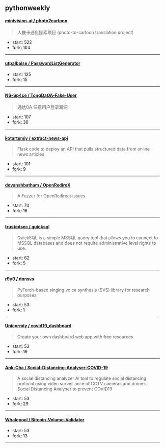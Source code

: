 ## pythonweekly

#### [minivision-ai / photo2cartoon](https://github.com/minivision-ai/photo2cartoon)

> 人像卡通化探索项目 (photo-to-cartoon translation project)

+ start: 522
+ fork: 104

----


#### [utpalbalse / PasswordListGenerator](https://github.com/utpalbalse/PasswordListGenerator)

> 

+ start: 125
+ fork: 15

----


#### [NS-Sp4ce / TongDaOA-Fake-User](https://github.com/NS-Sp4ce/TongDaOA-Fake-User)

> 通达OA 任意用户登录漏洞

+ start: 107
+ fork: 36

----


#### [kotartemiy / extract-news-api](https://github.com/kotartemiy/extract-news-api)

> Flask code to deploy an API that pulls structured data from online news articles

+ start: 101
+ fork: 9

----


#### [devanshbatham / OpenRedireX](https://github.com/devanshbatham/OpenRedireX)

> A Fuzzer for OpenRedirect issues 

+ start: 70
+ fork: 16

----


#### [trustedsec / quicksql](https://github.com/trustedsec/quicksql)

> QuickSQL is a simple MSSQL query tool that allows you to connect to MSSQL databases and does not require administrative level rights to use. 

+ start: 62
+ fork: 5

----


#### [r9y9 / dnnsvs](https://github.com/r9y9/dnnsvs)

> PyTorch-based singing voice synthesis (SVS) library for research purposes

+ start: 53
+ fork: 1

----


#### [Unicorndy / covid19_dashboard](https://github.com/Unicorndy/covid19_dashboard)

> Create your own dashboard web app with free resources

+ start: 53
+ fork: 19

----


#### [Ank-Cha / Social-Distancing-Analyser-COVID-19](https://github.com/Ank-Cha/Social-Distancing-Analyser-COVID-19)

> A social distancing analyzer AI tool to regulate social distancing protocol using video surveillance of CCTV cameras and drones. Social Distancing Analyser to prevent COVID19

+ start: 53
+ fork: 29

----


#### [Whalepool / Bitcoin-Volume-Validator](https://github.com/Whalepool/Bitcoin-Volume-Validator)

> 

+ start: 53
+ fork: 13

----

